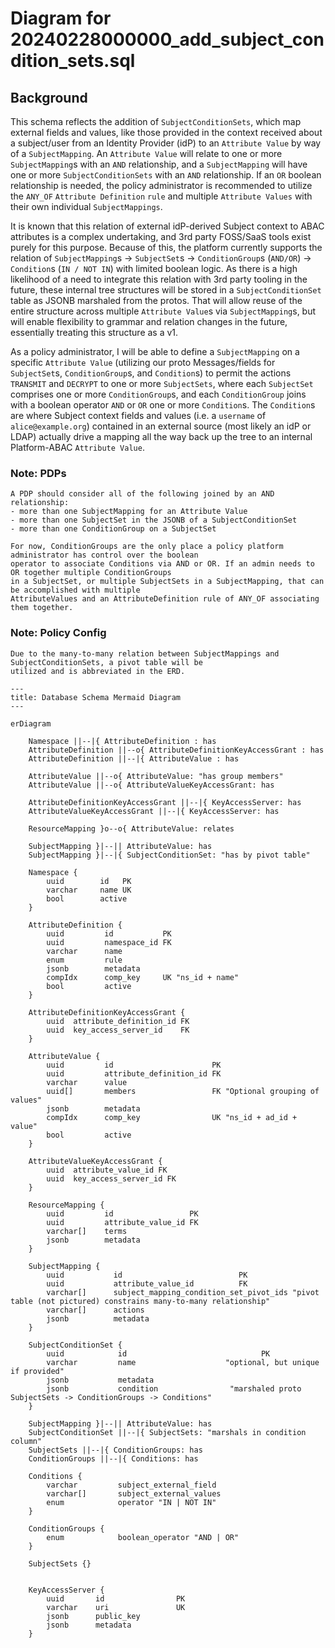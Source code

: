 # Diagram for 20240228000000_add_subject_condition_sets.sql

## Background

This schema reflects the addition of `SubjectConditionSets`, which map external fields and values, like those
provided in the context received about a subject/user from an Identity Provider (idP) to an `Attribute Value`
by way of a `SubjectMapping`. An `Attribute Value` will relate to one or more `SubjectMapping`s with an
`AND` relationship, and a `SubjectMapping` will have one or more `SubjectConditionSets` with an `AND` relationship.
If an `OR` boolean relationship is needed, the policy administrator is recommended to utilize
the `ANY_OF` `Attribute Definition` `rule` and multiple `Attribute Values` with their own individual `SubjectMappings`.

It is known that this relation of external idP-derived Subject context to ABAC attributes is a complex
undertaking, and 3rd party FOSS/SaaS tools exist purely for this purpose. Because of this, the platform
currently supports the relation of `SubjectMapping`s -> `SubjectSet`s -> `ConditionGroup`s (`AND/OR`) -> `Condition`s
(`IN / NOT IN`) with limited boolean logic. As there is a high likelihood of a need to integrate this relation
with 3rd party tooling in the future, these internal tree structures will be stored in a `SubjectConditionSet`
table as JSONB marshaled from the protos. That will allow reuse of the entire structure across multiple
`Attribute Value`s via `SubjectMapping`s, but will enable flexibility to grammar and relation changes in the
future, essentially treating this structure as a v1.

As a policy administrator, I will be able to define a `SubjectMapping` on a specific `Attribute Value`
(utilizing our proto Messages/fields for `SubjectSet`s, `ConditionGroup`s, and `Condition`s) to
permit the actions `TRANSMIT` and `DECRYPT` to one or more `SubjectSets`, where each `SubjectSet` comprises
one or more `ConditionGroup`s, and each `ConditionGroup` joins with a boolean operator `AND` or `OR` one
or more `Condition`s. The `Condition`s are where Subject context fields and values (i.e. a `username`
of `alice@example.org`) contained in an external source (most likely an idP or LDAP) actually drive a mapping
all the way back up the tree to an internal Platform-ABAC `Attribute Value`.

### Note: PDPs

    A PDP should consider all of the following joined by an AND relationship:
    - more than one SubjectMapping for an Attribute Value
    - more than one SubjectSet in the JSONB of a SubjectConditionSet
    - more than one ConditionGroup on a SubjectSet

    For now, ConditionGroups are the only place a policy platform administrator has control over the boolean
    operator to associate Conditions via AND or OR. If an admin needs to OR together multiple ConditionGroups
    in a SubjectSet, or multiple SubjectSets in a SubjectMapping, that can be accomplished with multiple
    AttributeValues and an AttributeDefinition rule of ANY_OF associating them together.

### Note: Policy Config

    Due to the many-to-many relation between SubjectMappings and SubjectConditionSets, a pivot table will be
    utilized and is abbreviated in the ERD.

```mermaid
---
title: Database Schema Mermaid Diagram
---

erDiagram

    Namespace ||--|{ AttributeDefinition : has
    AttributeDefinition ||--o{ AttributeDefinitionKeyAccessGrant : has
    AttributeDefinition ||--|{ AttributeValue : has

    AttributeValue ||--o{ AttributeValue: "has group members"
    AttributeValue ||--o{ AttributeValueKeyAccessGrant: has

    AttributeDefinitionKeyAccessGrant ||--|{ KeyAccessServer: has
    AttributeValueKeyAccessGrant ||--|{ KeyAccessServer: has

    ResourceMapping }o--o{ AttributeValue: relates

    SubjectMapping }|--|| AttributeValue: has
    SubjectMapping }|--|{ SubjectConditionSet: "has by pivot table"

    Namespace {
        uuid        id   PK
        varchar     name UK
        bool        active
    }

    AttributeDefinition {
        uuid         id           PK
        uuid         namespace_id FK
        varchar      name
        enum         rule
        jsonb        metadata
        compIdx      comp_key     UK "ns_id + name"
        bool         active
    }

    AttributeDefinitionKeyAccessGrant {
        uuid  attribute_definition_id FK
        uuid  key_access_server_id    FK
    }

    AttributeValue {
        uuid         id                      PK
        uuid         attribute_definition_id FK
        varchar      value
        uuid[]       members                 FK "Optional grouping of values"
        jsonb        metadata
        compIdx      comp_key                UK "ns_id + ad_id + value"
        bool         active
    }

    AttributeValueKeyAccessGrant {
        uuid  attribute_value_id FK
        uuid  key_access_server_id FK
    }

    ResourceMapping {
        uuid         id                 PK
        uuid         attribute_value_id FK
        varchar[]    terms
        jsonb        metadata
    }

    SubjectMapping {
        uuid           id                          PK
        uuid           attribute_value_id          FK
        varchar[]      subject_mapping_condition_set_pivot_ids "pivot table (not pictured) constrains many-to-many relationship"
        varchar[]      actions
        jsonb          metadata
    }

    SubjectConditionSet {
        uuid            id                              PK
        varchar         name                    "optional, but unique if provided"
        jsonb           metadata
        jsonb           condition                "marshaled proto SubjectSets -> ConditionGroups -> Conditions"
    }

    SubjectMapping }|--|| AttributeValue: has
    SubjectConditionSet ||--|{ SubjectSets: "marshals in condition column"
    SubjectSets ||--|{ ConditionGroups: has
    ConditionGroups ||--|{ Conditions: has

    Conditions {
        varchar         subject_external_field
        varchar[]       subject_external_values
        enum            operator "IN | NOT IN"
    }

    ConditionGroups {
        enum            boolean_operator "AND | OR"
    }

    SubjectSets {}


    KeyAccessServer {
        uuid       id                PK
        varchar    uri               UK
        jsonb      public_key
        jsonb      metadata
    }
```
